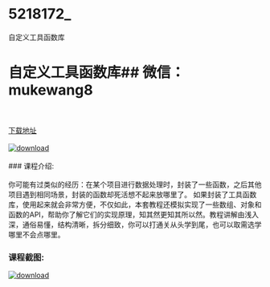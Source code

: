 # 5218172_
自定义工具函数库
# 自定义工具函数库## 微信：mukewang8
<br/></br>[下载地址](http://www.36tz.cn/article/5218172 "下载地址")
<br/></br>[![download](http://36tz.cn/muke_img/2021_02_1-3-300x171.png "下载地址")](http://www.36tz.cn/article/5218172 "下载地址")
<br/></br>### 课程介绍:<br/></br>你可能有过类似的经历：在某个项目进行数据处理时，封装了一些函数，之后其他项目遇到相同场景，封装的函数却死活想不起来放哪里了。
如果封装了工具函数库，使用起来就会非常方便，不仅如此，本套教程还模拟实现了一些数组、对象和函数的API，帮助你了解它们的实现原理，知其然更知其所以然。教程讲解由浅入深，通俗易懂，结构清晰，拆分细致，你可以打通关从头学到尾，也可以取需选学哪里不会点哪里。

### 课程截图:
[![download](http://36tz.cn/muke_img/2021_02_2-4.png "下载地址")](http://www.36tz.cn/article/5218172 "下载地址")
